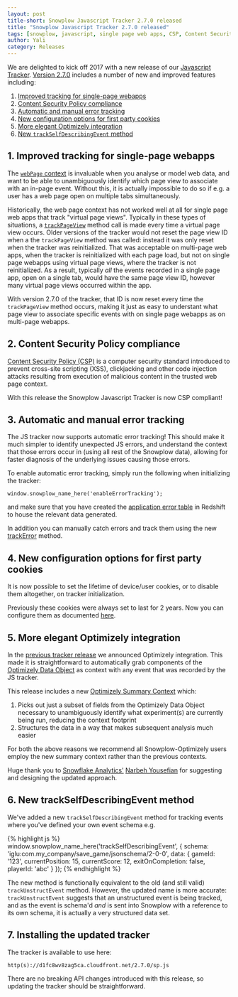 ```yaml
---
layout: post
title-short: Snowplow Javascript Tracker 2.7.0 released
title: "Snowplow Javascript Tracker 2.7.0 released"
tags: [snowplow, javascript, single page web apps, CSP, Content Security Policy, true timestamp, error tracking, Optimizely]
author: Yali
category: Releases
---
```


We are delighted to kick off 2017 with a new release of our [Javascript Tracker][snowplow-javascript-tracker]. [Version 2.7.0][2.7.0-tag] includes a number of new and improved features including:

1. [Improved tracking for single-page webapps](/blog/2017/01/09/snowplow-javascript-tracker-2.7.0-released/#single-page-web-apps)
2. [Content Security Policy compliance](/blog/2017/01/09/snowplow-javascript-tracker-2.7.0-released/#csp-compliance)
3. [Automatic and manual error tracking](/blog/2017/01/09/snowplow-javascript-tracker-2.7.0-released/#error-tracking)
4. [New configuration options for first party cookies](/blog/2017/01/09/snowplow-javascript-tracker-2.7.0-released/#cookie-configuration-options)
5. [More elegant Optimizely integration](/blog/2017/01/09/snowplow-javascript-tracker-2.7.0-released/#elegant-optimizely-integration)
6. [New `trackSelfDescribingEvent` method](/blog/2017/01/09/snowplow-javascript-tracker-2.7.0-released/#track-self-describing-event-method)

<!--more-->

<h2 id="single-page-web-apps">1. Improved tracking for single-page webapps</h2>

The [`webPage` context][web-page-context] is invaluable when you analyse or model web data, and want to be able to unambiguously identify which page view to associate with an in-page event. Without this, it is actually impossible to do so if e.g. a user has a web page open on multiple tabs simultaneously.

Historically, the web page context has not worked well at all for single page web apps that track "virtual page views". Typically in these types of situations, a [`trackPageView`][track-pageview] method call is made every time a virtual page view occurs. Older versions of the tracker would not reset the page view ID when a the `trackPageView` method was called: instead it was only reset when the tracker was reinitialized. That was acceptable on multi-page web apps, when the tracker is reinitialized with each page load, but not on single page webapps using virtual page views, where the tracker is not reinitialized. As a result, typically *all* the events recorded in a single page app, open on a single tab, would have the same page view ID, however many virtual page views occurred within the app.

With version 2.7.0 of the tracker, that ID is now reset every time the `trackPageView` method occurs, making it just as easy to understant what page view to associate specific events with on single page webapps as on multi-page webapps.

<h2 id="csp-compliance">2. Content Security Policy compliance</h2>

[Content Security Policy (CSP)][csp] is a computer security standard introduced to prevent cross-site scripting (XSS), clickjacking and other code injection attacks resulting from execution of malicious content in the trusted web page context.

With this release the Snowplow Javascript Tracker is now CSP compliant!

<h2 id="error-tracking">3. Automatic and manual error tracking</h2>

The JS tracker now supports automatic error tracking! This should make it much simpler to identify unexpected JS errors, and understand the context that those errors occur in (using all rest of the Snowplow data), allowing for faster diagnosis of the underlying issues causing those errors.

To enable automatic error tracking, simply run the following when initializing the tracker:

```
window.snowplow_name_here('enableErrorTracking');
```

and make sure that you have created the [application error table][application-error-table] in Redshift to house the relevant data generated.

In addition you can manually catch errors and track them using the new [trackError][track-error] method.

<h2 id="cookie-configuration-options">4. New configuration options for first party cookies</h2>

It is now possible to set the lifetime of device/user cookies, or to disable them altogether, on tracker initialization.

Previously these cookies were always set to last for 2 years. Now you can configure them as documented [here][cookie-lifetime].

<h2 id="elegant-optimizely-integration">5. More elegant Optimizely integration</h2>

In the [previous tracker release][2.6.0-release] we announced Optimizely integration. This made it is straightforward to automatically grab components of the [Optimizely Data Object][optimizely-data-object] as context with any event that was recorded by the JS tracker.

This release includes a new [Optimizely Summary Context][optimizely-summary-context] which:

1. Picks out just a subset of fields from the Optimizely Data Object necessary to unambiguously identify what experiment(s) are currently being run, reducing the context footprint
2. Structures the data in a way that makes subsequent analysis much easier

For both the above reasons we recommend all Snowplow-Optimizely users employ the new summary context rather than the previous contexts.

Huge thank you to [Snowflake Analytics'][snowflake] [Narbeh Yousefian][narbeh] for suggesting and designing the updated approach.

<h2 id="track-self-describing-event-method">6. New trackSelfDescribingEvent method</h2>

We've added a new `trackSelfDescribingEvent` method for tracking events where you've defined your own event schema e.g.

{% highlight js %}
window.snowplow_name_here('trackSelfDescribingEvent', {
    schema: 'iglu:com.my_company/save_game/jsonschema/2-0-0',
    data: {
        gameId: '123',
        currentPosition: 15,
        currentScore: 12,
        exitOnCompletion: false,
        playerId: 'abc'
    }
});
{% endhighlight %}

The new method is functionally equivalent to the old (and still valid) `trackUnstructEvent` method. However, the updated name is more accurate: `trackUnstructEvent` suggests that an unstructured event is being tracked, and as the event is schema'd *and* is sent into Snowplow with a reference to its own schema, it is actually a very structured data set.

<h2 id="installation-instructions">7. Installing the updated tracker</h2>

The tracker is available to use here:

```
http(s)://d1fc8wv8zag5ca.cloudfront.net/2.7.0/sp.js
```

There are no breaking API changes introduced with this release, so updating the tracker should be straightforward.

[snowplow-javascript-tracker]: https://github.com/snowplow/snowplow-javascript-tracker
[web-page-context]: https://github.com/snowplow/snowplow/wiki/1-General-parameters-for-the-Javascript-tracker#22141-webpage-context
[track-pageview]: https://github.com/snowplow/snowplow/wiki/2-Specific-event-tracking-with-the-Javascript-tracker#311-trackpageview
[csp]: https://en.wikipedia.org/wiki/Content_Security_Policy
[application-error-table]: https://github.com/snowplow/iglu-central/blob/master/sql/com.snowplowanalytics.snowplow/application_error_1.sql
[track-error]: https://github.com/snowplow/snowplow/wiki/2-Specific-event-tracking-with-the-Javascript-tracker#3161-trackerror
[cookie-lifetime]: https://github.com/snowplow/snowplow/wiki/1-General-parameters-for-the-Javascript-tracker#visitorCookieDuration
[2.7.0-tag]: https://github.com/snowplow/snowplow-javascript-tracker/releases/tag/2.7.0
[2.6.0-release]: /blog/2016/03/03/snowplow-javascript-tracker-2.6.0-released-with-optimizely-and-augur-integration/
[optimizely-data-object]: https://help.optimizely.com/hc/en-us/articles/205670207-The-console-data-object-and-Optimizely-log#data_object
[optimizely-summary-context]: https://github.com/snowplow/snowplow/wiki/1-General-parameters-for-the-Javascript-tracker#221411-optimizelysummary-context
[snowflake]: https://www.snowflake-analytics.com/
[narbeh]: https://au.linkedin.com/in/narbehyousefian
